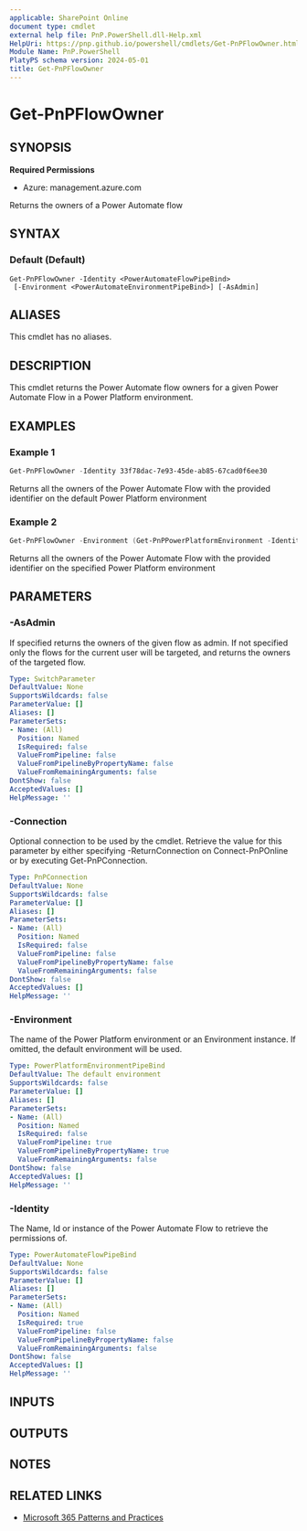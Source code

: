 ```yaml
---
applicable: SharePoint Online
document type: cmdlet
external help file: PnP.PowerShell.dll-Help.xml
HelpUri: https://pnp.github.io/powershell/cmdlets/Get-PnPFlowOwner.html
Module Name: PnP.PowerShell
PlatyPS schema version: 2024-05-01
title: Get-PnPFlowOwner
---
```


# Get-PnPFlowOwner

## SYNOPSIS

**Required Permissions**

* Azure: management.azure.com

Returns the owners of a Power Automate flow

## SYNTAX

### Default (Default)

```
Get-PnPFlowOwner -Identity <PowerAutomateFlowPipeBind>
 [-Environment <PowerAutomateEnvironmentPipeBind>] [-AsAdmin]
```

## ALIASES

This cmdlet has no aliases.

## DESCRIPTION

This cmdlet returns the Power Automate flow owners for a given Power Automate Flow in a Power Platform environment.

## EXAMPLES

### Example 1

```powershell
Get-PnPFlowOwner -Identity 33f78dac-7e93-45de-ab85-67cad0f6ee30
```
Returns all the owners of the Power Automate Flow with the provided identifier on the default Power Platform environment

### Example 2

```powershell
Get-PnPFlowOwner -Environment (Get-PnPPowerPlatformEnvironment -Identity "myenvironment") -Identity 33f78dac-7e93-45de-ab85-67cad0f6ee30
```
Returns all the owners of the Power Automate Flow with the provided identifier on the specified Power Platform environment

## PARAMETERS

### -AsAdmin

If specified returns the owners of the given flow as admin. If not specified only the flows for the current user will be targeted, and returns the owners of the targeted flow.

```yaml
Type: SwitchParameter
DefaultValue: None
SupportsWildcards: false
ParameterValue: []
Aliases: []
ParameterSets:
- Name: (All)
  Position: Named
  IsRequired: false
  ValueFromPipeline: false
  ValueFromPipelineByPropertyName: false
  ValueFromRemainingArguments: false
DontShow: false
AcceptedValues: []
HelpMessage: ''
```

### -Connection

Optional connection to be used by the cmdlet. Retrieve the value for this parameter by either specifying -ReturnConnection on Connect-PnPOnline or by executing Get-PnPConnection.

```yaml
Type: PnPConnection
DefaultValue: None
SupportsWildcards: false
ParameterValue: []
Aliases: []
ParameterSets:
- Name: (All)
  Position: Named
  IsRequired: false
  ValueFromPipeline: false
  ValueFromPipelineByPropertyName: false
  ValueFromRemainingArguments: false
DontShow: false
AcceptedValues: []
HelpMessage: ''
```

### -Environment

The name of the Power Platform environment or an Environment instance. If omitted, the default environment will be used.

```yaml
Type: PowerPlatformEnvironmentPipeBind
DefaultValue: The default environment
SupportsWildcards: false
ParameterValue: []
Aliases: []
ParameterSets:
- Name: (All)
  Position: Named
  IsRequired: false
  ValueFromPipeline: true
  ValueFromPipelineByPropertyName: true
  ValueFromRemainingArguments: false
DontShow: false
AcceptedValues: []
HelpMessage: ''
```

### -Identity

The Name, Id or instance of the Power Automate Flow to retrieve the permissions of.

```yaml
Type: PowerAutomateFlowPipeBind
DefaultValue: None
SupportsWildcards: false
ParameterValue: []
Aliases: []
ParameterSets:
- Name: (All)
  Position: Named
  IsRequired: true
  ValueFromPipeline: false
  ValueFromPipelineByPropertyName: false
  ValueFromRemainingArguments: false
DontShow: false
AcceptedValues: []
HelpMessage: ''
```

## INPUTS

## OUTPUTS

## NOTES

## RELATED LINKS

- [Microsoft 365 Patterns and Practices](https://aka.ms/m365pnp)
